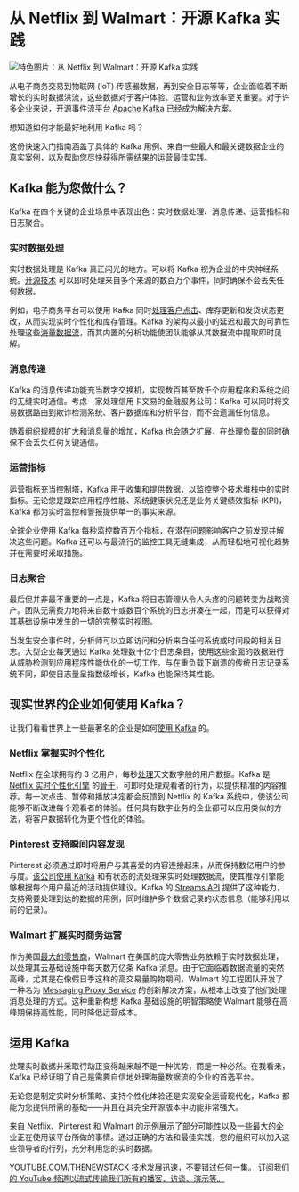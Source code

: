 # 从 Netflix 到 Walmart：开源 Kafka 实践

![特色图片：从 Netflix 到 Walmart：开源 Kafka 实践](https://cdn.thenewstack.io/media/2025/03/cfcef75f-open-source-kafka-in-action-1024x576.jpg)

从电子商务交易到物联网 (IoT) 传感器数据，再到安全日志等等，企业面临着不断增长的实时数据洪流，这些数据对于客户体验、运营和业务效率至关重要。对于许多企业来说，开源事件流平台 [Apache Kafka](https://kafka.apache.org/) 已经成为解决方案。

想知道如何才能最好地利用 Kafka 吗？

这份快速入门指南涵盖了具体的 Kafka 用例、来自一些最大和最关键数据企业的真实案例，以及帮助您尽快获得所需结果的运营最佳实践。

## Kafka 能为您做什么？

Kafka 在四个关键的企业场景中表现出色：实时数据处理、消息传递、运营指标和日志聚合。

### 实时数据处理

实时数据处理是 Kafka 真正闪光的地方。可以将 Kafka 视为企业的中央神经系统。[开源技术](https://thenewstack.io/how-to-explain-the-security-advantages-of-open-source) 可以即时处理来自多个来源的数百万个事件，同时确保不会丢失任何数据。

例如，电子商务平台可以使用 Kafka 同时[处理客户点击](https://engineering.linkedin.com/kafka/kafka-linkedin-current-and-future)、库存更新和发货状态更改，从而实现实时个性化和库存管理。Kafka 的架构以最小的延迟和最大的可靠性处理这些[海量数据流](https://thenewstack.io/introduction-to-data-streaming)，而其内置的分析功能使团队能够从其数据流中提取即时见解。

### 消息传递

Kafka 的消息传递功能充当数字交换机，实现数百甚至数千个应用程序和系统之间的无缝实时通信。考虑一家处理信用卡交易的金融服务公司：Kafka 可以同时将交易数据路由到欺诈检测系统、客户数据库和分析平台，而不会遗漏任何信息。

随着组织规模的扩大和消息量的增加，Kafka 也会随之扩展，在处理负载的同时确保不会丢失任何关键通信。

### 运营指标

运营指标充当控制塔，Kafka 用于收集和提供数据，以监控整个技术堆栈中的实时指标。无论您是跟踪应用程序性能、系统健康状况还是业务关键绩效指标 (KPI)，Kafka 都为实时监控和警报提供单一的事实来源。

全球企业使用 Kafka 每秒监控数百万个指标，在潜在问题影响客户之前发现并解决这些问题。Kafka 还可以与最流行的监控工具无缝集成，从而轻松地可视化趋势并在需要时采取措施。

### 日志聚合

最后但并非最不重要的一点是，Kafka 将日志管理从令人头疼的问题转变为战略资产。团队无需费力地将来自数十或数百个系统的日志拼凑在一起，而是可以获得对其基础设施中发生的一切的完整实时视图。

当发生安全事件时，分析师可以立即访问和分析来自任何系统或时间段的相关日志。大型企业每天通过 Kafka 处理数十亿个日志条目，使用这些全面的数据进行从威胁检测到应用程序性能优化的一切工作。与在重负载下崩溃的传统日志记录系统不同，即使日志量呈指数级增长，Kafka 也能保持其性能。

## 现实世界的企业如何使用 Kafka？

让我们看看世界上一些最著名的企业是如何[使用 Kafka](https://thenewstack.io/how-we-completed-a-massive-kafka-and-cassandra-migration) 的。

### Netflix 掌握实时个性化

Netflix 在全球拥有约 3 亿用户，每秒[处理](https://thenewstack.io/developer-productivity-engineering-at-netflix/)天文数字般的用户数据。Kafka 是 [Netflix 实时个性化引擎](https://netflixtechblog.com/kafka-inside-keystone-pipeline-dd5aeabaf6bb) 的[骨干](https://netflixtechblog.com/kafka-inside-keystone-pipeline-dd5aeabaf6bb)，可即时处理观看者的行为，以提供精准的内容推荐。每一次点击、暂停和播放决定都会反馈到 Netflix 的 Kafka 系统中，使该公司能够不断改进每个观看者的体验。任何具有数字业务的企业都可以应用类似的方法，将客户数据转化为更个性化的体验。

### Pinterest 支持瞬间内容发现
Pinterest 必须通过即时将用户与其喜爱的内容连接起来，从而保持数亿用户的参与度。[该公司使用 Kafka](https://medium.com/pinterest-engineering/how-pinterest-runs-kafka-at-scale-ff9c6f735be#:~:text=Pinterest%20runs%20one%20of%20the%20largest%20Kafka%20deployments%20in%20the%20cloud.%20We%20use%20Apache%20Kafka%20extensively%20as%20a%20message%20bus%20to%20transport%20data%20and%20to%20power%20real%2Dtime%20streaming%20services%2C%20ultimately%20helping%20more%20than%20250%20million%20Pinners%20around%20the%20world%20discover%20and%20do%20what%20they%20love.) 和有状态的流处理来实时处理数据流，使其推荐引擎能够根据每个用户最近的活动提供建议。Kafka 的 [Streams API](https://kafka.apache.org/documentation/streams/) 提供了这种能力，支持需要处理到达的数据的用例，同时维护多个数据记录的状态信息（能够利用以前的记录）。

### Walmart 扩展实时商务运营

作为美国[最大的零售商](https://nrf.com/research-insights/top-retailers/top-100-retailers/top-100-retailers-2024-list)，Walmart 在美国的庞大零售业务依赖于实时数据处理，以处理其云基础设施中每天数万亿条 Kafka 消息。由于它面临着数据流量的突然高峰，尤其是在像假日季这样的高交易量购物期间，Walmart 的工程团队开发了一种名为 [Messaging Proxy Service](https://medium.com/walmartglobaltech/reliably-processing-trillions-of-kafka-messages-per-day-23494f553ef9) 的创新解决方案，从根本上改变了他们处理消息处理的方式。这种重新构想 Kafka 基础设施的明智策略使 Walmart 能够在高峰期保持高性能，同时降低运营成本。

## 运用 Kafka

处理实时数据并采取行动正变得越来越不是一种优势，而是一种必然。在我看来，Kafka 已经证明了自己是需要自信地处理海量数据流的企业的首选平台。

无论您是制定实时分析策略、支持个性化体验还是实现安全运营现代化，Kafka 都能为您提供所需的基础——并且在其完全开源版本中功能非常强大。

来自 Netflix、Pinterest 和 Walmart 的示例展示了部分可能性以及一些最大的企业正在使用该平台所做的事情。通过正确的方法和最佳实践，您的组织可以加入这些领导者的行列，充分利用您的实时数据。

[
YOUTUBE.COM/THENEWSTACK
技术发展迅速，不要错过任何一集。 订阅我们的 YouTube
频道以流式传输我们所有的播客、访谈、演示等。
](https://youtube.com/thenewstack?sub_confirmation=1)